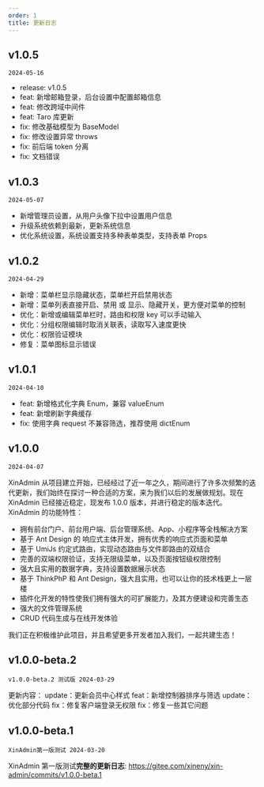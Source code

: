 ```yaml
---
order: 1
title: 更新日志
---
```


## v1.0.5

`2024-05-16`

- release: v1.0.5
- feat: 新增邮箱登录，后台设置中配置邮箱信息
- feat: 修改跨域中间件
- feat: Taro 库更新
- fix: 修改基础模型为 BaseModel
- fix: 修改设置异常 throws
- fix: 前后端 token 分离
- fix: 文档错误

## v1.0.3

`2024-05-07`

- 新增管理员设置，从用户头像下拉中设置用户信息
- 升级系统依赖到最新，更新系统信息
- 优化系统设置，系统设置支持多种表单类型，支持表单 Props

## v1.0.2

`2024-04-29`

- 新增：菜单栏显示隐藏状态，菜单栏开启禁用状态
- 新增：菜单列表直接开启、禁用 或 显示、隐藏开关，更方便对菜单的控制
- 优化：新增或编辑菜单栏时，路由和权限 key 可以手动输入
- 优化：分组权限编辑时取消关联表，读取写入速度更快
- 优化：权限验证模块
- 修复：菜单图标显示错误

## v1.0.1

`2024-04-10`

- feat: 新增格式化字典 Enum，兼容 valueEnum
- feat: 新增刷新字典缓存
- fix: 使用字典 request 不兼容筛选，推荐使用 dictEnum

## v1.0.0

`2024-04-07`

XinAdmin 从项目建立开始，已经经过了近一年之久，期间进行了许多次频繁的迭代更新，我们始终在探讨一种合适的方案，来为我们以后的发展做规划。现在 XinAdmin 已经接近稳定，现发布 1.0.0 版本，并进行稳定的版本迭代。
XinAdmin 的功能特性：

- 拥有前台门户、前台用户端、后台管理系统、App、小程序等全栈解决方案
- 基于 Ant Design 的 响应式主体开发，拥有优秀的响应式页面和菜单
- 基于 UmiJs 约定式路由，实现动态路由与文件即路由的双结合
- 完善的双端权限验证，支持无限级菜单，以及页面按钮级权限控制
- 强大且实用的数据字典，支持设置数据展示状态
- 基于 ThinkPhP 和 Ant Design，强大且实用，也可以让你的技术栈更上一层楼
- 插件化开发的特性使我们拥有强大的可扩展能力，及其方便建设和完善生态
- 强大的文件管理系统
- CRUD 代码生成与在线开发体验

我们正在积极维护此项目，并且希望更多开发者加入我们，一起共建生态！

## v1.0.0-beta.2

`v1.0.0-beta.2 测试版 2024-03-29`

更新内容：
update：更新会员中心样式
feat：新增控制器排序与筛选
update：优化部分代码
fix：修复客户端登录无权限
fix：修复一些其它问题

## v1.0.0-beta.1

`XinAdmin第一版测试 2024-03-20`

XinAdmin 第一版测试**完整的更新日志**: https://gitee.com/xineny/xin-admin/commits/v1.0.0-beta.1
